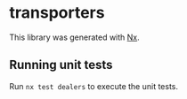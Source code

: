 # transporters

This library was generated with [Nx](https://nx.dev).

## Running unit tests

Run `nx test dealers` to execute the unit tests.
